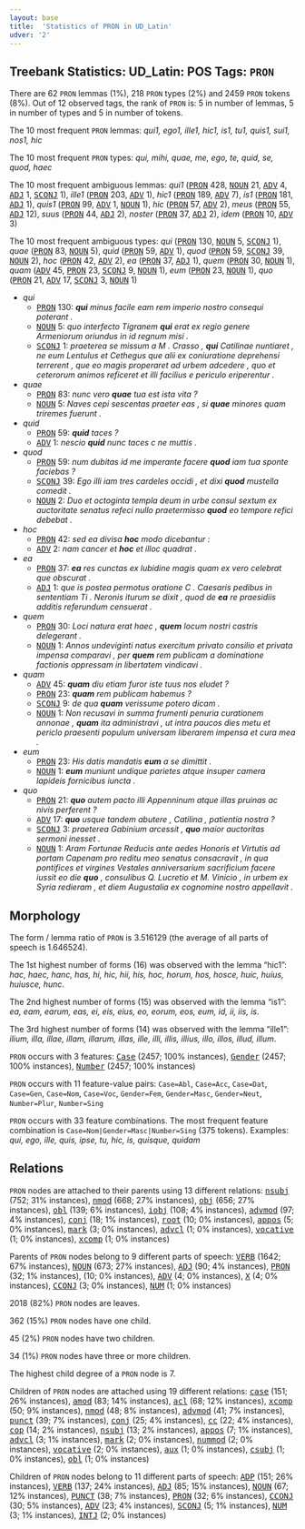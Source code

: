 ```yaml
---
layout: base
title:  'Statistics of PRON in UD_Latin'
udver: '2'
---
```


## Treebank Statistics: UD_Latin: POS Tags: `PRON`

There are 62 `PRON` lemmas (1%), 218 `PRON` types (2%) and 2459 `PRON` tokens (8%).
Out of 12 observed tags, the rank of `PRON` is: 5 in number of lemmas, 5 in number of types and 5 in number of tokens.

The 10 most frequent `PRON` lemmas: <em>qui1, ego1, ille1, hic1, is1, tu1, quis1, sui1, nos1, hic</em>

The 10 most frequent `PRON` types:  <em>qui, mihi, quae, me, ego, te, quid, se, quod, haec</em>

The 10 most frequent ambiguous lemmas: <em>qui1</em> (<tt><a href="la-pos-PRON.html">PRON</a></tt> 428, <tt><a href="la-pos-NOUN.html">NOUN</a></tt> 21, <tt><a href="la-pos-ADV.html">ADV</a></tt> 4, <tt><a href="la-pos-ADJ.html">ADJ</a></tt> 1, <tt><a href="la-pos-SCONJ.html">SCONJ</a></tt> 1), <em>ille1</em> (<tt><a href="la-pos-PRON.html">PRON</a></tt> 203, <tt><a href="la-pos-ADV.html">ADV</a></tt> 1), <em>hic1</em> (<tt><a href="la-pos-PRON.html">PRON</a></tt> 189, <tt><a href="la-pos-ADV.html">ADV</a></tt> 7), <em>is1</em> (<tt><a href="la-pos-PRON.html">PRON</a></tt> 181, <tt><a href="la-pos-ADJ.html">ADJ</a></tt> 1), <em>quis1</em> (<tt><a href="la-pos-PRON.html">PRON</a></tt> 99, <tt><a href="la-pos-ADV.html">ADV</a></tt> 1, <tt><a href="la-pos-NOUN.html">NOUN</a></tt> 1), <em>hic</em> (<tt><a href="la-pos-PRON.html">PRON</a></tt> 57, <tt><a href="la-pos-ADV.html">ADV</a></tt> 2), <em>meus</em> (<tt><a href="la-pos-PRON.html">PRON</a></tt> 55, <tt><a href="la-pos-ADJ.html">ADJ</a></tt> 12), <em>suus</em> (<tt><a href="la-pos-PRON.html">PRON</a></tt> 44, <tt><a href="la-pos-ADJ.html">ADJ</a></tt> 2), <em>noster</em> (<tt><a href="la-pos-PRON.html">PRON</a></tt> 37, <tt><a href="la-pos-ADJ.html">ADJ</a></tt> 2), <em>idem</em> (<tt><a href="la-pos-PRON.html">PRON</a></tt> 10, <tt><a href="la-pos-ADV.html">ADV</a></tt> 3)

The 10 most frequent ambiguous types:  <em>qui</em> (<tt><a href="la-pos-PRON.html">PRON</a></tt> 130, <tt><a href="la-pos-NOUN.html">NOUN</a></tt> 5, <tt><a href="la-pos-SCONJ.html">SCONJ</a></tt> 1), <em>quae</em> (<tt><a href="la-pos-PRON.html">PRON</a></tt> 83, <tt><a href="la-pos-NOUN.html">NOUN</a></tt> 5), <em>quid</em> (<tt><a href="la-pos-PRON.html">PRON</a></tt> 59, <tt><a href="la-pos-ADV.html">ADV</a></tt> 1), <em>quod</em> (<tt><a href="la-pos-PRON.html">PRON</a></tt> 59, <tt><a href="la-pos-SCONJ.html">SCONJ</a></tt> 39, <tt><a href="la-pos-NOUN.html">NOUN</a></tt> 2), <em>hoc</em> (<tt><a href="la-pos-PRON.html">PRON</a></tt> 42, <tt><a href="la-pos-ADV.html">ADV</a></tt> 2), <em>ea</em> (<tt><a href="la-pos-PRON.html">PRON</a></tt> 37, <tt><a href="la-pos-ADJ.html">ADJ</a></tt> 1), <em>quem</em> (<tt><a href="la-pos-PRON.html">PRON</a></tt> 30, <tt><a href="la-pos-NOUN.html">NOUN</a></tt> 1), <em>quam</em> (<tt><a href="la-pos-ADV.html">ADV</a></tt> 45, <tt><a href="la-pos-PRON.html">PRON</a></tt> 23, <tt><a href="la-pos-SCONJ.html">SCONJ</a></tt> 9, <tt><a href="la-pos-NOUN.html">NOUN</a></tt> 1), <em>eum</em> (<tt><a href="la-pos-PRON.html">PRON</a></tt> 23, <tt><a href="la-pos-NOUN.html">NOUN</a></tt> 1), <em>quo</em> (<tt><a href="la-pos-PRON.html">PRON</a></tt> 21, <tt><a href="la-pos-ADV.html">ADV</a></tt> 17, <tt><a href="la-pos-SCONJ.html">SCONJ</a></tt> 3, <tt><a href="la-pos-NOUN.html">NOUN</a></tt> 1)


* <em>qui</em>
  * <tt><a href="la-pos-PRON.html">PRON</a></tt> 130: <em><b>qui</b> minus facile eam rem imperio nostro consequi poterant .</em>
  * <tt><a href="la-pos-NOUN.html">NOUN</a></tt> 5: <em>quo interfecto Tigranem <b>qui</b> erat ex regio genere Armeniorum oriundus in id regnum misi .</em>
  * <tt><a href="la-pos-SCONJ.html">SCONJ</a></tt> 1: <em>praeterea se missum a M . Crasso , <b>qui</b> Catilinae nuntiaret , ne eum Lentulus et Cethegus que alii ex coniuratione deprehensi terrerent , que eo magis properaret ad urbem adcedere , quo et ceterorum animos reficeret et illi facilius e periculo eriperentur .</em>
* <em>quae</em>
  * <tt><a href="la-pos-PRON.html">PRON</a></tt> 83: <em>nunc vero <b>quae</b> tua est ista vita ?</em>
  * <tt><a href="la-pos-NOUN.html">NOUN</a></tt> 5: <em>Naves cepi sescentas praeter eas , si <b>quae</b> minores quam triremes fuerunt .</em>
* <em>quid</em>
  * <tt><a href="la-pos-PRON.html">PRON</a></tt> 59: <em><b>quid</b> taces ?</em>
  * <tt><a href="la-pos-ADV.html">ADV</a></tt> 1: <em>nescio <b>quid</b> nunc taces c ne muttis .</em>
* <em>quod</em>
  * <tt><a href="la-pos-PRON.html">PRON</a></tt> 59: <em>num dubitas id me imperante facere <b>quod</b> iam tua sponte faciebas ?</em>
  * <tt><a href="la-pos-SCONJ.html">SCONJ</a></tt> 39: <em>Ego illi iam tres cardeles occidi , et dixi <b>quod</b> mustella comedit .</em>
  * <tt><a href="la-pos-NOUN.html">NOUN</a></tt> 2: <em>Duo et octoginta templa deum in urbe consul sextum ex auctoritate senatus refeci nullo praetermisso <b>quod</b> eo tempore refici debebat .</em>
* <em>hoc</em>
  * <tt><a href="la-pos-PRON.html">PRON</a></tt> 42: <em>sed ea divisa <b>hoc</b> modo dicebantur :</em>
  * <tt><a href="la-pos-ADV.html">ADV</a></tt> 2: <em>nam cancer et <b>hoc</b> et illoc quadrat .</em>
* <em>ea</em>
  * <tt><a href="la-pos-PRON.html">PRON</a></tt> 37: <em><b>ea</b> res cunctas ex lubidine magis quam ex vero celebrat que obscurat .</em>
  * <tt><a href="la-pos-ADJ.html">ADJ</a></tt> 1: <em>que is postea permotus oratione C . Caesaris pedibus in sententiam Ti . Neronis iturum se dixit , quod de <b>ea</b> re praesidiis additis referundum censuerat .</em>
* <em>quem</em>
  * <tt><a href="la-pos-PRON.html">PRON</a></tt> 30: <em>Loci natura erat haec , <b>quem</b> locum nostri castris delegerant .</em>
  * <tt><a href="la-pos-NOUN.html">NOUN</a></tt> 1: <em>Annos undeviginti natus exercitum privato consilio et privata impensa comparavi , per <b>quem</b> rem publicam a dominatione factionis oppressam in libertatem vindicavi .</em>
* <em>quam</em>
  * <tt><a href="la-pos-ADV.html">ADV</a></tt> 45: <em><b>quam</b> diu etiam furor iste tuus nos eludet ?</em>
  * <tt><a href="la-pos-PRON.html">PRON</a></tt> 23: <em><b>quam</b> rem publicam habemus ?</em>
  * <tt><a href="la-pos-SCONJ.html">SCONJ</a></tt> 9: <em>de qua <b>quam</b> verissume potero dicam .</em>
  * <tt><a href="la-pos-NOUN.html">NOUN</a></tt> 1: <em>Non recusavi in summa frumenti penuria curationem annonae , <b>quam</b> ita administravi , ut intra paucos dies metu et periclo praesenti populum universam liberarem impensa et cura mea .</em>
* <em>eum</em>
  * <tt><a href="la-pos-PRON.html">PRON</a></tt> 23: <em>His datis mandatis <b>eum</b> a se dimittit .</em>
  * <tt><a href="la-pos-NOUN.html">NOUN</a></tt> 1: <em><b>eum</b> muniunt undique parietes atque insuper camera lapideis fornicibus iuncta .</em>
* <em>quo</em>
  * <tt><a href="la-pos-PRON.html">PRON</a></tt> 21: <em><b>quo</b> autem pacto illi Appenninum atque illas pruinas ac nivis perferent ?</em>
  * <tt><a href="la-pos-ADV.html">ADV</a></tt> 17: <em><b>quo</b> usque tandem abutere , Catilina , patientia nostra ?</em>
  * <tt><a href="la-pos-SCONJ.html">SCONJ</a></tt> 3: <em>praeterea Gabinium arcessit , <b>quo</b> maior auctoritas sermoni inesset .</em>
  * <tt><a href="la-pos-NOUN.html">NOUN</a></tt> 1: <em>Aram Fortunae Reducis ante aedes Honoris et Virtutis ad portam Capenam pro reditu meo senatus consacravit , in qua pontifices et virgines Vestales anniversarium sacrificium facere iussit eo die <b>quo</b> , consulibus Q. Lucretio et M. Vinicio , in urbem ex Syria redieram , et diem Augustalia ex cognomine nostro appellavit .</em>

## Morphology

The form / lemma ratio of `PRON` is 3.516129 (the average of all parts of speech is 1.646524).

The 1st highest number of forms (16) was observed with the lemma “hic1”: <em>hac, haec, hanc, has, hi, hic, hii, his, hoc, horum, hos, hosce, huic, huius, huiusce, hunc</em>.

The 2nd highest number of forms (15) was observed with the lemma “is1”: <em>ea, eam, earum, eas, ei, eis, eius, eo, eorum, eos, eum, id, ii, iis, is</em>.

The 3rd highest number of forms (14) was observed with the lemma “ille1”: <em>ilium, illa, illae, illam, illarum, illas, ille, illi, illis, illius, illo, illos, illud, illum</em>.

`PRON` occurs with 3 features: <tt><a href="la-feat-Case.html">Case</a></tt> (2457; 100% instances), <tt><a href="la-feat-Gender.html">Gender</a></tt> (2457; 100% instances), <tt><a href="la-feat-Number.html">Number</a></tt> (2457; 100% instances)

`PRON` occurs with 11 feature-value pairs: `Case=Abl`, `Case=Acc`, `Case=Dat`, `Case=Gen`, `Case=Nom`, `Case=Voc`, `Gender=Fem`, `Gender=Masc`, `Gender=Neut`, `Number=Plur`, `Number=Sing`

`PRON` occurs with 33 feature combinations.
The most frequent feature combination is `Case=Nom|Gender=Masc|Number=Sing` (375 tokens).
Examples: <em>qui, ego, ille, quis, ipse, tu, hic, is, quisque, quidam</em>


## Relations

`PRON` nodes are attached to their parents using 13 different relations: <tt><a href="la-dep-nsubj.html">nsubj</a></tt> (752; 31% instances), <tt><a href="la-dep-nmod.html">nmod</a></tt> (668; 27% instances), <tt><a href="la-dep-obj.html">obj</a></tt> (656; 27% instances), <tt><a href="la-dep-obl.html">obl</a></tt> (139; 6% instances), <tt><a href="la-dep-iobj.html">iobj</a></tt> (108; 4% instances), <tt><a href="la-dep-advmod.html">advmod</a></tt> (97; 4% instances), <tt><a href="la-dep-conj.html">conj</a></tt> (18; 1% instances), <tt><a href="la-dep-root.html">root</a></tt> (10; 0% instances), <tt><a href="la-dep-appos.html">appos</a></tt> (5; 0% instances), <tt><a href="la-dep-mark.html">mark</a></tt> (3; 0% instances), <tt><a href="la-dep-advcl.html">advcl</a></tt> (1; 0% instances), <tt><a href="la-dep-vocative.html">vocative</a></tt> (1; 0% instances), <tt><a href="la-dep-xcomp.html">xcomp</a></tt> (1; 0% instances)

Parents of `PRON` nodes belong to 9 different parts of speech: <tt><a href="la-pos-VERB.html">VERB</a></tt> (1642; 67% instances), <tt><a href="la-pos-NOUN.html">NOUN</a></tt> (673; 27% instances), <tt><a href="la-pos-ADJ.html">ADJ</a></tt> (90; 4% instances), <tt><a href="la-pos-PRON.html">PRON</a></tt> (32; 1% instances),  (10; 0% instances), <tt><a href="la-pos-ADV.html">ADV</a></tt> (4; 0% instances), <tt><a href="la-pos-X.html">X</a></tt> (4; 0% instances), <tt><a href="la-pos-CCONJ.html">CCONJ</a></tt> (3; 0% instances), <tt><a href="la-pos-NUM.html">NUM</a></tt> (1; 0% instances)

2018 (82%) `PRON` nodes are leaves.

362 (15%) `PRON` nodes have one child.

45 (2%) `PRON` nodes have two children.

34 (1%) `PRON` nodes have three or more children.

The highest child degree of a `PRON` node is 7.

Children of `PRON` nodes are attached using 19 different relations: <tt><a href="la-dep-case.html">case</a></tt> (151; 26% instances), <tt><a href="la-dep-amod.html">amod</a></tt> (83; 14% instances), <tt><a href="la-dep-acl.html">acl</a></tt> (68; 12% instances), <tt><a href="la-dep-xcomp.html">xcomp</a></tt> (50; 9% instances), <tt><a href="la-dep-nmod.html">nmod</a></tt> (48; 8% instances), <tt><a href="la-dep-advmod.html">advmod</a></tt> (41; 7% instances), <tt><a href="la-dep-punct.html">punct</a></tt> (39; 7% instances), <tt><a href="la-dep-conj.html">conj</a></tt> (25; 4% instances), <tt><a href="la-dep-cc.html">cc</a></tt> (22; 4% instances), <tt><a href="la-dep-cop.html">cop</a></tt> (14; 2% instances), <tt><a href="la-dep-nsubj.html">nsubj</a></tt> (13; 2% instances), <tt><a href="la-dep-appos.html">appos</a></tt> (7; 1% instances), <tt><a href="la-dep-advcl.html">advcl</a></tt> (3; 1% instances), <tt><a href="la-dep-mark.html">mark</a></tt> (2; 0% instances), <tt><a href="la-dep-nummod.html">nummod</a></tt> (2; 0% instances), <tt><a href="la-dep-vocative.html">vocative</a></tt> (2; 0% instances), <tt><a href="la-dep-aux.html">aux</a></tt> (1; 0% instances), <tt><a href="la-dep-csubj.html">csubj</a></tt> (1; 0% instances), <tt><a href="la-dep-obl.html">obl</a></tt> (1; 0% instances)

Children of `PRON` nodes belong to 11 different parts of speech: <tt><a href="la-pos-ADP.html">ADP</a></tt> (151; 26% instances), <tt><a href="la-pos-VERB.html">VERB</a></tt> (137; 24% instances), <tt><a href="la-pos-ADJ.html">ADJ</a></tt> (85; 15% instances), <tt><a href="la-pos-NOUN.html">NOUN</a></tt> (67; 12% instances), <tt><a href="la-pos-PUNCT.html">PUNCT</a></tt> (38; 7% instances), <tt><a href="la-pos-PRON.html">PRON</a></tt> (32; 6% instances), <tt><a href="la-pos-CCONJ.html">CCONJ</a></tt> (30; 5% instances), <tt><a href="la-pos-ADV.html">ADV</a></tt> (23; 4% instances), <tt><a href="la-pos-SCONJ.html">SCONJ</a></tt> (5; 1% instances), <tt><a href="la-pos-NUM.html">NUM</a></tt> (3; 1% instances), <tt><a href="la-pos-INTJ.html">INTJ</a></tt> (2; 0% instances)


